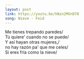 ```yaml
---
layout: post
link: https://youtu.be/hNzn2MVnD78
song: Nieve - Feid
---
```

Me tienes trepando paredes/  
Tú quiere' cuando no se puede/  
Y así hayan otras mujeres,/  
no hay razón pa' que me celes/  
Si eres fría como la nieve/  